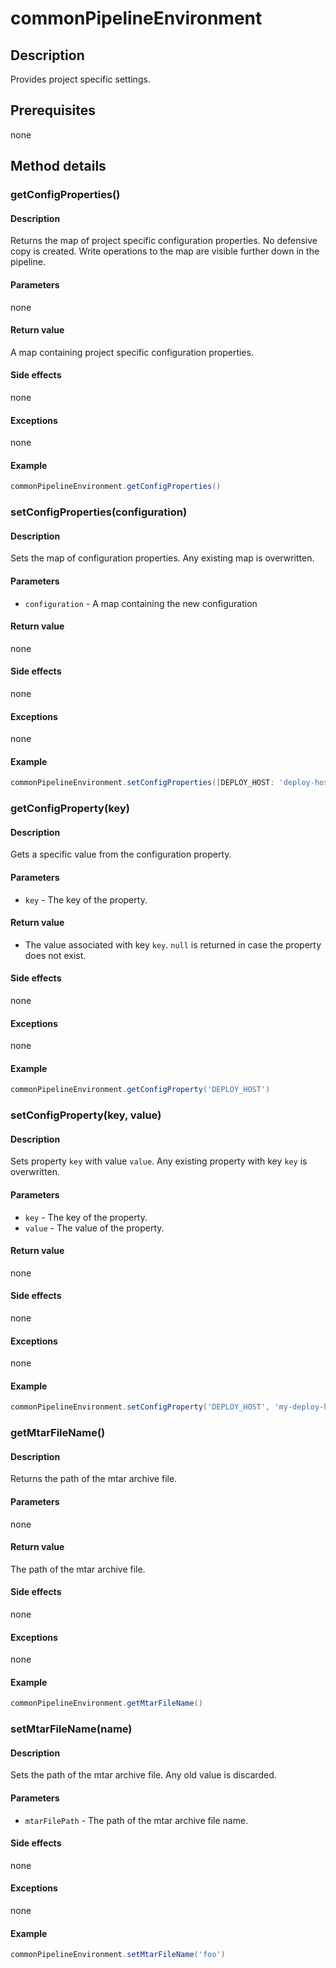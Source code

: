 # commonPipelineEnvironment

## Description
Provides project specific settings.

## Prerequisites
none

## Method details

### getConfigProperties()

#### Description
Returns the map of project specific configuration properties. No defensive copy is created.
Write operations to the map are visible further down in the pipeline.

#### Parameters
none

#### Return value
A map containing project specific configuration properties.

#### Side effects
none

#### Exceptions
none

#### Example

```groovy
commonPipelineEnvironment.getConfigProperties()
```

### setConfigProperties(configuration)

#### Description
Sets the map of configuration properties. Any existing map is overwritten.

#### Parameters
* `configuration` - A map containing the new configuration

#### Return value
none

#### Side effects
none

#### Exceptions
none

#### Example
```groovy
commonPipelineEnvironment.setConfigProperties([DEPLOY_HOST: 'deploy-host.com', DEPLOY_ACCOUNT: 'deploy-account'])
```

### getConfigProperty(key)

#### Description
Gets a specific value from the configuration property.

#### Parameters
* `key` - The key of the property.

#### Return value
* The value associated with key `key`. `null` is returned in case the property does not exist.

#### Side effects
none

#### Exceptions
none

#### Example
```groovy
commonPipelineEnvironment.getConfigProperty('DEPLOY_HOST')
```

### setConfigProperty(key, value)

#### Description
Sets property `key` with value `value`. Any existing property with key `key` is overwritten.

#### Parameters
* `key` - The key of the property.
* `value` - The value of the property.

#### Return value
none

#### Side effects
none

#### Exceptions
none

#### Example

```groovy
commonPipelineEnvironment.setConfigProperty('DEPLOY_HOST', 'my-deploy-host.com')
```

### getMtarFileName()

#### Description
Returns the path of the mtar archive file.

#### Parameters
none

#### Return value
The path of the mtar archive file.

#### Side effects
none

#### Exceptions
none

#### Example

```groovy
commonPipelineEnvironment.getMtarFileName()
```

### setMtarFileName(name)

#### Description
Sets the path of the mtar archive file. Any old value is discarded.

#### Parameters
* `mtarFilePath` - The path of the mtar archive file name.

#### Side effects
none

#### Exceptions
none

#### Example

```groovy
commonPipelineEnvironment.setMtarFileName('foo')
```
